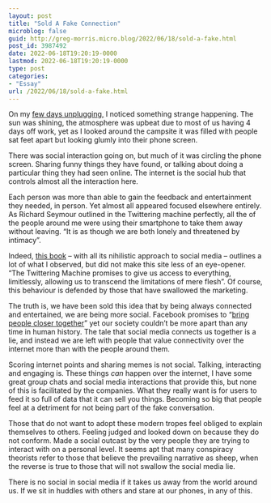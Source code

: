 ```yaml
---
layout: post
title: "Sold A Fake Connection"
microblog: false
guid: http://greg-morris.micro.blog/2022/06/18/sold-a-fake.html
post_id: 3987492
date: 2022-06-18T19:20:19-0000
lastmod: 2022-06-18T19:20:19-0000
type: post
categories:
- "Essay"
url: /2022/06/18/sold-a-fake.html
---
```

<p>On my <a href="https://gregmorris.co.uk/blog/unplugging-should-be-mandatory/">few days unplugging,</a> I noticed something strange happening. The sun was shining, the atmosphere was upbeat due to most of us having 4 days off work, yet as I looked around the campsite it was filled with people sat feet apart but looking glumly into their phone screen.</p><p>There was social interaction going on, but much of it was circling the phone screen. Sharing funny things they have found, or talking about doing a particular thing they had seen online. The internet is the social hub that controls almost all the interaction here.</p><p>Each person was more than able to gain the feedback and entertainment they needed, in person. Yet almost all appeared focused elsewhere entirely. As Richard Seymour outlined in the Twittering machine perfectly, all the of the people around me were using their smartphone to take them away without leaving. “It is as though we are both lonely and threatened by intimacy”.</p><p>Indeed, <a href="https://www.amazon.co.uk/dp/B07YM4N89C/ref=dp-kindle-redirect?_encoding=UTF8&amp;btkr=1">this book</a> – with all its nihilistic approach to social media – outlines a lot of what I observed, but did not make this site less of an eye-opener. “The Twittering Machine promises to give us access to everything, limitlessly, allowing us to transcend the limitations of mere flesh”. Of course, this behaviour is defended by those that have swallowed the marketing.</p><p>The truth is, we have been sold this idea that by being always connected and entertained, we are being more social. Facebook promises to “<a href="https://about.fb.com/news/2018/01/news-feed-fyi-bringing-people-closer-together/">bring people closer together</a>” yet our society couldn’t be more apart than any time in human history. The tale that social media connects us together is a lie, and instead we are left with people that value connectivity over the internet more than with the people around them.</p><p>Scoring internet points and sharing memes is not social. Talking, interacting and engaging is. These things <em>can</em> happen over the internet, I have some great group chats and social media interactions that provide this, but none of this is facilitated by the companies. What they really want is for users to feed it so full of data that it can sell you things. Becoming so big that people feel at a detriment for not being part of the fake conversation.</p><p>Those that do not want to adopt these modern tropes feel obliged to explain themselves to others. Feeling judged and looked down on because they do not conform. Made a social outcast by the very people they are trying to interact with on a personal level. It seems apt that many conspiracy theorists refer to those that believe the prevailing narrative as sheep, when the reverse is true to those that will not swallow the social media lie.</p><p>There is no social in social media if it takes us away from the world around us. If we sit in huddles with others and stare at our phones, in any of this.</p>
